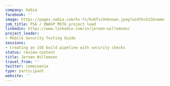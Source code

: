 ```yaml
---
company: Xebia
facebook: ''
image: https://pages.xebia.com/hs-fs/hubfs/Unknown.jpeg?width=522&name=Unknown.jpeg
job_title: PSA / OWASP MSTG project lead
linkedin: https://www.linkedin.com/in/jeroen-willemsen/
project_leader:
- Mobile Security Testing Guide
sessions: 
- Creating an iOS build pipeline with security checks
status: review-content
title: Jeroen Willemsen
travel_from: ''
twitter: commjoenie
type: participant
website: ''
---
```


<!-- put more details about participant here -->
